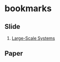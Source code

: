 # bookmarks
## Slide
1. [Large-Scale Systems](https://cs.stanford.edu/~matei/courses/2015/6.S897/)

## Paper
